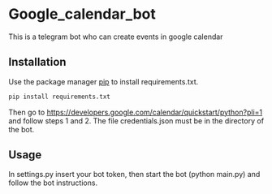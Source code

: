 # Google_calendar_bot

This is a telegram bot who can create events in google calendar

## Installation

Use the package manager [pip](https://pip.pypa.io/en/stable/) to install requirements.txt.

```bash
pip install requirements.txt
```
Then go to https://developers.google.com/calendar/quickstart/python?pli=1 and follow steps 1 and 2.
The file credentials.json must be in the directory of the bot.

## Usage

In settings.py insert your bot token, then start the bot (python main.py) and follow the bot instructions.
